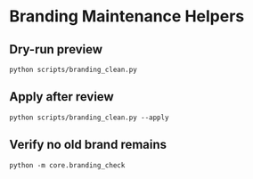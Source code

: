 # Branding Maintenance Helpers

## Dry-run preview
```
python scripts/branding_clean.py
```

## Apply after review
```
python scripts/branding_clean.py --apply
```

## Verify no old brand remains
```
python -m core.branding_check
```
